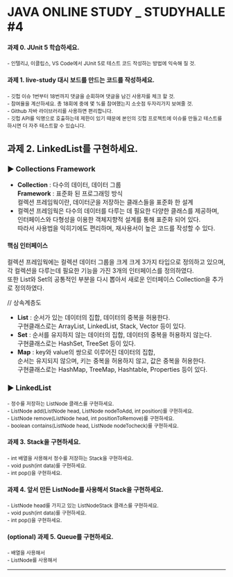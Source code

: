# JAVA ONLINE STUDY _ STUDYHALLE #4

#### 과제 0. JUnit 5 학습하세요.  
<sup> - 인텔리J, 이클립스, VS Code에서 JUnit 5로 테스트 코드 작성하는 방법에 익숙해 질 것.</sup>
#### 과제 1. live-study 대시 보드를 만드는 코드를 작성하세요.  
<sup> - 깃헙 이슈 1번부터 18번까지 댓글을 순회하며 댓글을 남긴 사용자를 체크 할 것.</sup>  
<sup> - 참여율을 계산하세요. 총 18회에 중에 몇 %를 참여했는지 소숫점 두자리가지 보여줄 것.</sup>  
<sup> - Github 자바 라이브러리를 사용하면 편리합니다.</sup>  
<sup> - 깃헙 API를 익명으로 호출하는데 제한이 있기 때문에 본인의 깃헙 프로젝트에 이슈를 만들고 테스트를 하시면 더 자주 테스트할 수 있습니다.</sup>  


## 과제 2. LinkedList를 구현하세요.  

### ▶ Collections Framework  

- __Collection__ : 다수의 데이터, 데이터 그룹  
  __Framework__ : 표준화 된 프로그래밍 방식  
  컬렉션 프레임웍이란, 데이터군을 저장하는 클래스들을 표준화 한 설계  
- 컬렉션 프레임웍은 다수의 데이터를 다루는 데 필요한 다양한 클래스를 제공하며,  
  인터페이스와 다형성을 이용한 객체지향적 설계를 통해 표준화 되어 있다.  
  따라서 사용법을 익히기에도 편리하며, 재사용서이 높은 코드를 작성할 수 있다.  

#### 핵심 인터페이스  

컬렉션 프레임웍에는 컬렉션 데이터 그룹을 크게 크게 3가지 타입으로 정의하고 있으며,  
각 컬렉션을 다루는데 필요한 기능을 가진 3개의 인터페이스를 정의하였다.  
또한 List와 Set의 공통적인 부분을 다시 뽑아서 새로운 인터페이스 Collection을 추가로 정의하였다.  

// 상속계층도

- __List__ : 순서가 있는 데이터의 집합, 데이터의 중복을 허용한다.  
  구현클래스로는 ArrayList, LinkedList, Stack, Vector 등이 있다.
- __Set__ : 순서를 유지하지 않는 데이터의 집합, 데이터의 중복을 허용하지 않는다.  
  구현클래스로는 HashSet, TreeSet 등이 있다.  
- __Map__ : key와 value의 쌍으로 이루어진 데이터의 집합,  
  순서는 유지되지 않으며, 키는 중복을 허용하지 않고, 값은 중복을 허용한다.  
  구현클래스로는 HashMap, TreeMap, Hashtable, Properties 등이 있다.  
  
  
### ▶ LinkedList  


<sup> - 정수를 저장하는 ListNode 클래스를 구현하세요.</sup>  
<sup> - ListNode add(ListNode head, ListNode nodeToAdd, int position)를 구현하세요.</sup>  
<sup> - ListNode remove(ListNode head, int positionToRemove)를 구현하세요.</sup>  
<sup> - boolean contains(ListNode head, ListNode nodeTocheck)를 구현하세요.</sup>  


#### 과제 3. Stack을 구현하세요.  
<sup> - int 배열을 사용해서 정수를 저장하는 Stack을 구현하세요.</sup>  
<sup> - void push(int data)를 구현하세요.</sup>  
<sup> - int pop()을 구현하세요.</sup>  
#### 과제 4. 앞서 만든 ListNode를 사용해서 Stack을 구현하세요.  
<sup> - ListNode head를 가지고 있는 ListNodeStack 클래스를 구현하세요.</sup>  
<sup> - void push(int data)를 구현하세요.</sup>  
<sup> - int pop()을 구현하세요.</sup>  
#### (optional) 과제 5. Queue를 구현하세요.   
<sup> - 배열을 사용해서</sup>  
<sup> - ListNode를 사용해서</sup>  

---  
